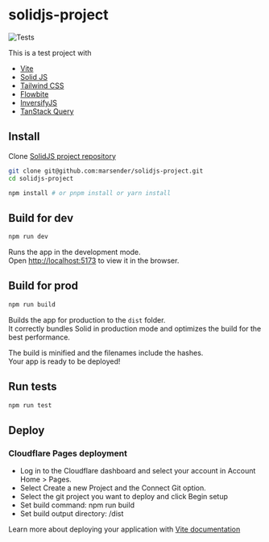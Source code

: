 # solidjs-project

![Tests](https://github.com/marsender/solidjs-project/actions/workflows/node.js.yml/badge.svg?branch=main)

This is a test project with

- [Vite](https://vitejs.dev/)
- [Solid JS](https://solidjs.com)
- [Tailwind CSS](https://tailwindcss.com/)
- [Flowbite](https://flowbite.com/)
- [InversifyJS](https://inversify.io/)
- [TanStack Query](https://tanstack.com/query/latest)

## Install

Clone [SolidJS project repository](https://github.com/marsender/solidjs-project)

```bash
git clone git@github.com:marsender/solidjs-project.git
cd solidjs-project
```

```bash
npm install # or pnpm install or yarn install
```

## Build for dev

```bash
npm run dev
```

Runs the app in the development mode.<br>
Open [http://localhost:5173](http://localhost:5173) to view it in the browser.

## Build for prod

```bash
npm run build
```

Builds the app for production to the `dist` folder.<br>
It correctly bundles Solid in production mode and optimizes the build for the best performance.

The build is minified and the filenames include the hashes.<br>
Your app is ready to be deployed!

## Run tests

```bash
npm run test
```

## Deploy

### Cloudflare Pages deployment

- Log in to the Cloudflare dashboard and select your account in Account Home > Pages.
- Select Create a new Project and the Connect Git option.
- Select the git project you want to deploy and click Begin setup
- Set build command: npm run build
- Set build output directory: /dist

Learn more about deploying your application with [Vite documentation](https://vitejs.dev/guide/static-deploy.html)
